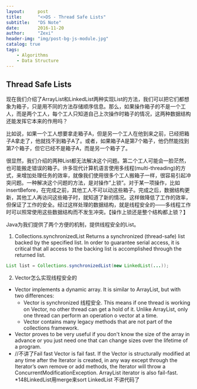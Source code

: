 ```yaml
---
layout:     post
title:      "<>DS - Thread Safe Lists"
subtitle:   "DS Note"
date:       2016-11-20
author:     "Zexi"
header-img: "img/post-bg-js-module.jpg"
catalog: true
tags:
    - Algorithms
    - Data Structure
---
```




## Thread Safe Lists

现在我们介绍了ArrayList和LinkedList两种实现List的方法，我们可以把它们都想象为箱子，只是用不同的方法存储顺序信息。那么，如果操作箱子的不是一个工人，而是两个工人，每个工人只知道自己上次操作时箱子的情况，这两种数据结构还能发挥它本来的作用吗？

比如说，如果一个工人想要拿走箱子A，但是另一个工人在他到来之前，已经把箱子A拿走了，他就找不到箱子A了。或者，如果箱子A是第7个箱子，他仍然能找到第7个箱子，但它已经不是箱子A，而是另一个箱子了。

很显然，我们介绍的两种List都无法解决这个问题。第二个工人可能会一脸茫然，也可能搬走错误的箱子。许多现代计算机语言使用多线程(multi-threading)的方式，来增加处理任务的效率，就像我们使用很多个工人搬箱子一样，很容易引起冲突问题。一种解决这个问题的方法，是对操作”上锁”。对于某一项操作，比如insertBefore，在完成之前，其他工人不可以动这些箱子。完成之后，数据结构更新，其他工人再访问这些箱子时，就知道了新的情况。这样做降低了工作的效率，但保证了工作的安全。经过这样处理的数据结构，就是线程安全的——多线程工作时可以照常使用这些数据结构而不发生冲突。【操作上锁还是整个结构都上锁？】

Java为我们提供了两个方便的机制，提供线程安全的List。 

1.	Collections.synchronizedList 
Returns a synchronized (thread-safe) list backed by the specified list. In order to guarantee serial access, it is critical that all access to the backing list is accomplished through the returned list.

```java
List list = Collections.synchronizedList(new LinkedList(...));
```

2.	Vector怎么实现线程安全的
* Vector implements a dynamic array. It is similar to ArrayList, but with two differences:
  *	Vector is synchronized 线程安全. This means if one thread is working on Vector, no other thread can get a hold of it. Unlike ArrayList, only one thread can perform an operation o vector at a time.
  *	Vector contains many legacy methods that are not part of the collections framework.
* Vector proves to be very useful if you don't know the size of the array in advance or you just need one that can change sizes over the lifetime of a program.
* //不讲了Fail fast Vector is fail fast. If the Vector is structurally modified at any time after the Iterator is created, in any way except through the Iterator’s own remove or add methods, the Iterator will throw a ConcurrentModificationException.
ArrayList iterator is also fail-fast.
*148LinkedList用merge来sort LinkedList 不讲代码了
